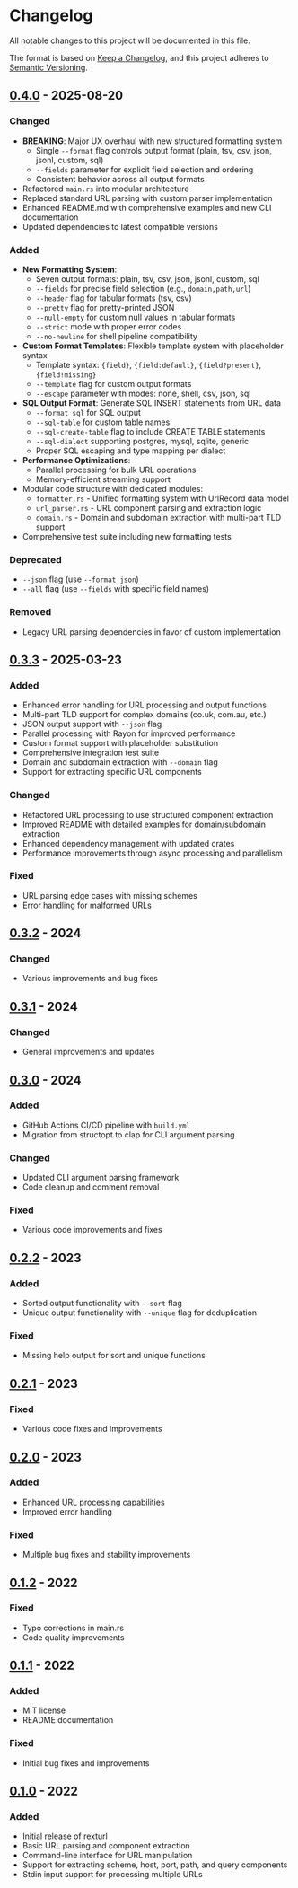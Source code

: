 # Changelog

All notable changes to this project will be documented in this file.

The format is based on [Keep a Changelog](https://keepachangelog.com/en/1.0.0/),
and this project adheres to [Semantic Versioning](https://semver.org/spec/v2.0.0.html).

## [0.4.0] - 2025-08-20

### Changed
- **BREAKING**: Major UX overhaul with new structured formatting system
  - Single `--format` flag controls output format (plain, tsv, csv, json, jsonl, custom, sql)
  - `--fields` parameter for explicit field selection and ordering
  - Consistent behavior across all output formats
- Refactored `main.rs` into modular architecture
- Replaced standard URL parsing with custom parser implementation
- Enhanced README.md with comprehensive examples and new CLI documentation
- Updated dependencies to latest compatible versions

### Added
- **New Formatting System**:
  - Seven output formats: plain, tsv, csv, json, jsonl, custom, sql
  - `--fields` for precise field selection (e.g., `domain,path,url`)
  - `--header` flag for tabular formats (tsv, csv)
  - `--pretty` flag for pretty-printed JSON
  - `--null-empty` for custom null values in tabular formats
  - `--strict` mode with proper error codes
  - `--no-newline` for shell pipeline compatibility
- **Custom Format Templates**: Flexible template system with placeholder syntax
  - Template syntax: `{field}`, `{field:default}`, `{field?present}`, `{field!missing}`
  - `--template` flag for custom output formats
  - `--escape` parameter with modes: none, shell, csv, json, sql
- **SQL Output Format**: Generate SQL INSERT statements from URL data
  - `--format sql` for SQL output
  - `--sql-table` for custom table names
  - `--sql-create-table` flag to include CREATE TABLE statements
  - `--sql-dialect` supporting postgres, mysql, sqlite, generic
  - Proper SQL escaping and type mapping per dialect
- **Performance Optimizations**:
  - Parallel processing for bulk URL operations
  - Memory-efficient streaming support
- Modular code structure with dedicated modules:
  - `formatter.rs` - Unified formatting system with UrlRecord data model
  - `url_parser.rs` - URL component parsing and extraction logic
  - `domain.rs` - Domain and subdomain extraction with multi-part TLD support
- Comprehensive test suite including new formatting tests

### Deprecated
- `--json` flag (use `--format json`)
- `--all` flag (use `--fields` with specific field names)

### Removed
- Legacy URL parsing dependencies in favor of custom implementation

## [0.3.3] - 2025-03-23

### Added
- Enhanced error handling for URL processing and output functions
- Multi-part TLD support for complex domains (co.uk, com.au, etc.)
- JSON output support with `--json` flag
- Parallel processing with Rayon for improved performance
- Custom format support with placeholder substitution
- Comprehensive integration test suite
- Domain and subdomain extraction with `--domain` flag
- Support for extracting specific URL components

### Changed
- Refactored URL processing to use structured component extraction
- Improved README with detailed examples for domain/subdomain extraction
- Enhanced dependency management with updated crates
- Performance improvements through async processing and parallelism

### Fixed
- URL parsing edge cases with missing schemes
- Error handling for malformed URLs

## [0.3.2] - 2024

### Changed
- Various improvements and bug fixes

## [0.3.1] - 2024

### Changed
- General improvements and updates

## [0.3.0] - 2024

### Added
- GitHub Actions CI/CD pipeline with `build.yml`
- Migration from structopt to clap for CLI argument parsing

### Changed
- Updated CLI argument parsing framework
- Code cleanup and comment removal

### Fixed
- Various code improvements and fixes

## [0.2.2] - 2023

### Added
- Sorted output functionality with `--sort` flag
- Unique output functionality with `--unique` flag for deduplication

### Fixed
- Missing help output for sort and unique functions

## [0.2.1] - 2023

### Fixed
- Various code fixes and improvements

## [0.2.0] - 2023

### Added
- Enhanced URL processing capabilities
- Improved error handling

### Fixed
- Multiple bug fixes and stability improvements

## [0.1.2] - 2022

### Fixed
- Typo corrections in main.rs
- Code quality improvements

## [0.1.1] - 2022

### Added
- MIT license
- README documentation

### Fixed
- Initial bug fixes and improvements

## [0.1.0] - 2022

### Added
- Initial release of rexturl
- Basic URL parsing and component extraction
- Command-line interface for URL manipulation
- Support for extracting scheme, host, port, path, and query components
- Stdin input support for processing multiple URLs

[0.4.0]: https://github.com/vschwaberow/rexturl/compare/v0.3.3...v0.4.0
[0.3.3]: https://github.com/vschwaberow/rexturl/compare/v0.3.2...v0.3.3
[0.3.2]: https://github.com/vschwaberow/rexturl/compare/v0.3.1...v0.3.2
[0.3.1]: https://github.com/vschwaberow/rexturl/compare/v0.3.0...v0.3.1
[0.3.0]: https://github.com/vschwaberow/rexturl/compare/v0.2.2...v0.3.0
[0.2.2]: https://github.com/vschwaberow/rexturl/compare/v0.2.1...v0.2.2
[0.2.1]: https://github.com/vschwaberow/rexturl/compare/v0.2.0...v0.2.1
[0.2.0]: https://github.com/vschwaberow/rexturl/compare/v0.1.2...v0.2.0
[0.1.2]: https://github.com/vschwaberow/rexturl/compare/v0.1.1...v0.1.2
[0.1.1]: https://github.com/vschwaberow/rexturl/compare/v0.1.0...v0.1.1
[0.1.0]: https://github.com/vschwaberow/rexturl/releases/tag/v0.1.0